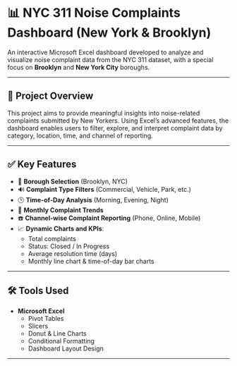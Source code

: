# 📊 NYC 311 Noise Complaints Dashboard (New York & Brooklyn)

An interactive Microsoft Excel dashboard developed to analyze and visualize noise complaint data from the NYC 311 dataset, with a special focus on **Brooklyn** and **New York City** boroughs.

---

## 📌 Project Overview

This project aims to provide meaningful insights into noise-related complaints submitted by New Yorkers. Using Excel’s advanced features, the dashboard enables users to filter, explore, and interpret complaint data by category, location, time, and channel of reporting.

---

## ✅ Key Features

- 📍 **Borough Selection** (Brooklyn, NYC)
- 🔊 **Complaint Type Filters** (Commercial, Vehicle, Park, etc.)
- 🕒 **Time-of-Day Analysis** (Morning, Evening, Night)
- 📅 **Monthly Complaint Trends**
- ☎️ **Channel-wise Complaint Reporting** (Phone, Online, Mobile)
- 📈 **Dynamic Charts and KPIs**:
  - Total complaints
  - Status: Closed / In Progress
  - Average resolution time (days)
  - Monthly line chart & time-of-day bar charts

---

## 🛠 Tools Used

- **Microsoft Excel**
  - Pivot Tables
  - Slicers
  - Donut & Line Charts
  - Conditional Formatting
  - Dashboard Layout Design

---
